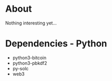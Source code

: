 # About
Nothing interesting yet...

# Dependencies - Python
- python3-bitcoin
- python3-pbkdf2
- py-solc
- web3
